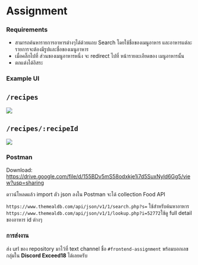 # Assignment

### Requirements
- สามารถค้นหารายการอาหารต่างๆได้ด้วยแถบ Search โดยใช้ชื่อของเมนูอาหาร และอาหารแต่ละรายการจะต้องมีรูปและชื่อของเมนูอาหาร
- เมื่อคลิ๊กไปที่ ส่วนของเมนูอาหารหนึ่ง จะ redirect ไปที่ หน้ารายละเอียดของ เมนูอาหารนั้น
- ตกแต่งได้อิสระ

### Example UI
## `/recipes`

![](https://i.stack.imgur.com/4vl6Q.png)


## `/recipes/:recipeId`

![](https://i.stack.imgur.com/nXL8u.png)

### Postman

Download: ​​https://drive.google.com/file/d/155BDv5mS58odxkje1i7d5SuxNyld6Gg5/view?usp=sharing

ดาวน์โหลดแล้ว import ตัว json ลงใน Postman จะได้ collection Food API

`https://www.themealdb.com/api/json/v1/1/search.php?s=` ใช้สำหรับค้นหาอาหาร
`https://www.themealdb.com/api/json/v1/1/lookup.php?i=52772`ใช้ดู full detail ของอาหาร id ต่างๆ

### การส่งงาน
ส่ง url ของ repository มาไว้ที่ text channel ชื่อ `#frontend-assignment` พร้อมบอกเลขกลุ่มใน **Discord Exceed18** ได้เลยครับ

